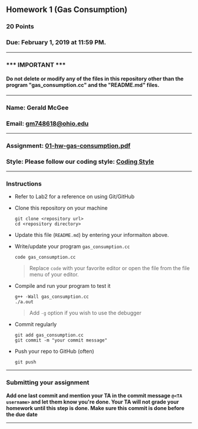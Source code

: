 ## Homework 1 (Gas Consumption)

### 20 Points

### Due: February 1, 2019 at 11:59 PM.

---
### *** IMPORTANT ***
#### Do not delete or modify any of the files in this repository other than the program "gas_consumption.cc" and the "README.md" files.

---

### Name: Gerald McGee

### Email: gm748618@ohio.edu
---

### Assignment: [01-hw-gas-consumption.pdf](01-hw-gas-consumption.pdf)

### Style: Please follow our coding style: [Coding Style](https://github.com/nasseef/cs2400/blob/master/docs/coding-style.md)

---

### Instructions

- Refer to Lab2 for a reference on using Git/GitHub
- Clone this repository on your machine

    ```console
    git clone <repository url>
    cd <repository directory>
    ```

- Update this file (`README.md`) by entering your informaiton above.
- Write/update your program `gas_consumption.cc`

    ```console
    code gas_consumption.cc
    ```
    > Replace `code` with your favorite editor or open the file from the file menu of your editor.

- Compile and run your program to test it

    ```console
    g++ -Wall gas_consumption.cc
    ./a.out
    ```

    > Add `-g` option if you wish to use the debugger

- Commit regularly

    ```console
    git add gas_consumption.cc
    git commit -m "your commit message"
    ```

- Push your repo to GitHub (often)
    ```console
    git push
    ```
---

### Submitting your assignment

**Add one last commit and mention your TA in the commit message `@<TA username>` and let them know you're done.  Your TA will not grade your homework until this step is done. Make sure this commit is done before the due date**

---